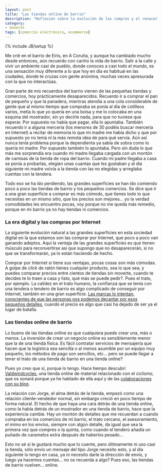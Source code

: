 ```yaml
---
layout: post
title: "Las tiendas online de barrio"
description: "Reflexión sobre la evolución de las compras y el renacer de las tiendas de barrio en formato online"
category: 
- General
tags: [comercio electrónico, ecommerce]
---
```

{% include JB/setup %}

Me crié en el barrio de Eirís, en A Coruña, y aunque ha cambiado mucho desde entonces, aún recuerdo con cariño la vida de barrio. Salir a la calle y vivir un ambiente casi de pueblo, donde conoces a casi todo el mundo, es una sensación muy diferente a lo que hoy en día es habitual en las ciudades, donde te cruzas con gente anónima, muchas veces apresurada con la que no interactúas.

Gran parte de mis recuerdos del barrio vienen de las pequeñas tiendas y comercios, hoy prácticamente desaparecidos. Recuerdo ir a comprar el pan de pequeño y que la panadera, mientras atendía a una cola considerable de gente que al mismo tiempo que compraba se ponía al día de cotilleos varios, metía lo que yo quería en una bolsa y me lo colocaba en una esquina del mostrador, sin yo decirle nada, para que no tuviese que esperar. Por supuesto no había que pagar, ella lo apuntaba. También recuerdo ir a alguna mercería (los menores de 30 podéis buscar mercería en Internet) a recitar de memoria lo que mi madre me había dicho y que por supuesto yo no tenía ni la más remota idea de para qué servía. Aún así nunca tenía problema porque la dependienta ya sabía de sobra como lo quería mi madre. Por supuesto también lo apuntaba. Pero sin duda lo que más me sorprendía era cuando mi madre llegaba cargada con un montón de camisas de la tienda de ropa del barrio. Cuando mi padre llegaba a casa se ponía a probarlas, elegían unas cuantas que les gustaban y al día siguiente mi madre volvía a la tienda con las no elegidas y arreglaba cuentas con la tendera.

Todo eso se ha ido perdiendo, las grandes superficies se han ido comiendo poco a poco las tiendas de barrio y los pequeños comercios. Se dice que ir a una gran superficie a comprar es más cómodo, que tienes todo lo que necesitas en un mismo sitio, que los precios son mejores... yo la verdad comodidades les encuentro pocas, voy porque no me queda más remedio, porque en mi barrio ya no hay tiendas ni comercios.

### La era digital y las compras por Internet

La siguiente evolución natural a las grandes superficies en esta sociedad digital en la que estamos son las comprar por Internet, que poco a poco van ganando adeptos. Aquí la ventaja de las grandes superficies es que tienen músculo para reconvertirse así que supongo que no desaparecerán, si no que se transformarán, ya lo están haciendo de hecho. 

Comprar por Internet si tiene sus ventajas, pocas cosas son más cómodas. A golpe de *click* de ratón tienes cualquier producto, sea lo que sea, y puedes comparar precios entre cientos de tiendas sin moverte, cuando te decides te lo traen a casa y listo, qué más se puede pedir?. Pues el trato, por ejemplo. La calidez en el trato humano, la confianza que se tenía con una tendera o tendero de barrio es algo complicado de conseguir por Internet, también en una gran superficie. [Las marcas lo intentan, conscientes de que las personas nos podemos decantar por esos pequeños detalles](http://psanxiao.com/dos-experiencias-con-la-atencion-cliente), cuando el precio es algo que casi ha dejado de ser ya el lugar de batalla.

### Las tiendas online de barrio

Lo bueno de las tiendas online es que cualquiera puede crear una, más o menos. La inversión de crear un negocio online es sensiblemente menor que la de una tienda física. Es fácil contratar servicios de mensajería que hacen que la logística sea sencilla o al menos asumible por un equipo muy pequeño, los métodos de pago son sencillos, etc... pero se puede llegar a tener el trato de una tienda de barrio en una tienda online?

Pues yo creo que sí, porque lo tengo. Hace tiempo descubrí [Valdwindcycles](http://valwindcycles.es/es/), una tienda online de material relacionado con el ciclismo, que os sonará porque ya he hablado de ella aquí y de las [colaboraciones con su blog](http://psanxiao.com/colaborando-blog-valwind-cycles).

La relación con Jorge, el alma detrás de la tienda, empezó como una relación cliente-vendedor normal, sin embargo creció en poco tiempo de forma natural. El hecho de que haya una cara detrás de una tienda online, como la había detrás de un mostrador en una tienda de barrio, hace que la experiencia cambie. Hay un montón de detalles que me recuerdan a cuando compraba en los comercios de mi barrio, el trato cercano, el asesoramiento, el mimo en los envíos, siempre con algún detalle, da igual que sea la primera vez que compres o la quinta, como cuando el tendero añadía un puñado de caramelos extra después de haberlos pesado...

Esto no sé si le gustará mucho que lo cuente, pero últimamente ni uso casi la tienda, sólo envío un mensaje del tipo Jorge necesito esto, y al día siguiente lo tengo en casa, ya ni necesito darle la dirección de envío, y luego ya hacemos cuentas... no os recuerda a algo? Pues eso, las tiendas de barrio vuelven... online.





